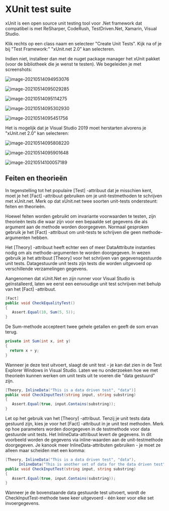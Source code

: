 # XUnit test suite

xUnit is een open source unit testing tool voor .Net framework dat compatibel is met ReSharper, CodeRush, TestDriven.Net, Xamarin, Visual Studio. 

Klik rechts op een class naam en selecteer "Create Unit Tests". Kijk na of je bij "Test Framework:" "xUnit.net 2.0" kan selecteren. 

Indien niet, installeer dan met de nuget package manager het xUnit pakket (voor de bibliotheek die je wenst te testen). We begeleiden je met screenshots:

![image-20210514094953076](./xUnit/image-20210514094953076.png)



![image-20210514095029285](./xUnit/image-20210514095029285.png)

![image-20210514095114275](./xUnit/image-20210514095114275.png)



![image-20210514095302930](./xUnit/image-20210514095302930.png)

![image-20210514095451756](./xUnit/image-20210514095451756.png)

Het is mogelijk dat je Visual Studio 2019 moet herstarten alvorens je "xUnit.net 2.0" kan selecteren:

![image-20210514095808220](./xUnit/image-20210514095808220.png)

![image-20210514095901648](./xUnit/image-20210514095901648.png)

![image-20210514100057189](./xUnit/image-20210514100057189.png)

## **Feiten en theorieën**

In tegenstelling tot het populaire [Test] -attribuut dat je misschien kent, moet je het [Fact] -attribuut gebruiken om je unit-testmethoden te schrijven met xUnit.net. Merk op dat xUnit.net twee soorten unit-tests ondersteunt: feiten en theorieën.

Hoewel feiten worden gebruikt om invariante voorwaarden te testen, zijn theorieën tests die waar zijn voor een bepaalde set gegevens die als argument aan de methode worden doorgegeven. Normaal gesproken gebruik je het [Fact] -attribuut om unit-tests te schrijven die geen methode-argumenten hebben.

Het [Theory] -attribuut heeft echter een of meer DataAttribute instanties nodig om als methode-argumenten te worden doorgegeven. In wezen gebruik je het attribuut [Theory] voor het schrijven van gegevensgestuurde unit tests. Datagestuurde unit tests zijn tests die worden uitgevoerd op verschillende verzamelingen gegevens.

Aangenomen dat xUnit.Net en zijn runner voor Visual Studio is geïnstalleerd, laten we eerst een eenvoudige unit test schrijven met behulp van het [Fact] -attribuut. 

```c#
[Fact]
public void CheckEqualityTest()
{
   Assert.Equal(10, Sum(5, 5));
}
```

De Sum-methode accepteert twee gehele getallen en geeft de som ervan terug.

```c#
private int Sum(int x, int y)
{
  return x + y;
}
```

Wanneer je deze test uitvoert, slaagt de unit test - je kan dat zien in de Test Explorer Windows in Visual Studio. Laten we nu onderzoeken hoe we met theorieën kunnen werken om unit tests uit te voeren die "data gestuurd" zijn.

```c#
[Theory, InlineData("This is a data driven test", "data")]
public void CheckInputTest(string input, string substring)
{
   Assert.Equal(true, input.Contains(substring));
}
```

Let op het gebruik van het [Theory] -attribuut. Tenzij je unit tests data gestuurd zijn, kies je voor het [Fact] -attribuut in je unit test methoden. Merk op hoe parameters worden doorgegeven in de testmethode voor data gestuurde unit tests. Het InlineData-attribuut levert de gegevens. In dit voorbeeld worden de gegevens via inline-waarden aan de unit-testmethode doorgegeven. Je kanook meer InlineData-attributen gebruiken - je moet ze alleen maar scheiden met een komma:

```c#
[Theory, InlineData("This is a data driven test", "data"),
      InlineData("This is another set of data for the data driven test", "data")]
public void CheckInputTest(string input, string substring)
{
   Assert.Equal(true, input.Contains(substring));
}
```

Wanneer je de bovenstaande data gestuurde test uitvoert, wordt de CheckInputTest-methode twee keer uitgevoerd - één keer voor elke set invoergegevens.

